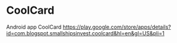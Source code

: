 # CoolCard
Android app CoolCard
https://play.google.com/store/apps/details?id=com.blogspot.smallshipsinvest.coolcard&hl=en&gl=US&pli=1
